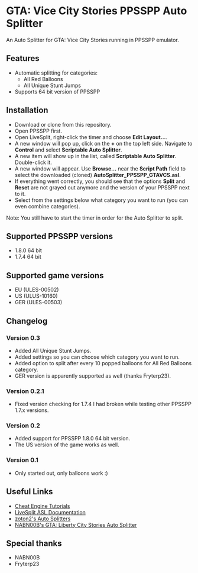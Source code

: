 # GTA: Vice City Stories PPSSPP Auto Splitter

An Auto Splitter for GTA: Vice City Stories running in PPSSPP emulator.

## Features

* Automatic splitting for categories:
	* All Red Balloons
	* All Unique Stunt Jumps
* Supports 64 bit version of PPSSPP

## Installation

* Download or clone from this repository.
* Open PPSSPP first.
* Open LiveSplit, right-click the timer and choose **Edit Layout...**.
* A new window will pop up, click on the **+** on the top left side. Navigate to **Control** and select **Scriptable Auto Splitter**.
* A new item will show up in the list, called **Scriptable Auto Splitter**. Double-click it.
* A new window will appear. Use **Browse...** near the **Script Path** field to select the downloaded (cloned) **AutoSplitter_PPSSPP_GTAVCS.asl**.
* If everything went correctly, you should see that the options **Split** and **Reset** are not grayed out anymore and the version of your PPSSPP next to it.
* Select from the settings below what category you want to run (you can even combine categories).

Note: You still have to start the timer in order for the Auto Splitter to split.

## Supported PPSSPP versions

* 1.8.0 64 bit
* 1.7.4 64 bit

## Supported game versions

* EU (ULES-00502)
* US (ULUS-10160)
* GER (ULES-00503)

## Changelog

### Version 0.3

* Added All Unique Stunt Jumps.
* Added settings so you can choose which category you want to run.
* Added option to split after every 10 popped balloons for All Red Balloons category.
* GER version is apparently supported as well (thanks Fryterp23).

### Version 0.2.1

* Fixed version checking for 1.7.4 I had broken while testing other PPSSPP 1.7.x versions.

### Version 0.2

* Added support for PPSSPP 1.8.0 64 bit version. 
* The US version of the game works as well.

### Version 0.1

* Only started out, only balloons work :)

## Useful Links

* [Cheat Engine Tutorials](https://wiki.cheatengine.org/index.php?title=Tutorials)
* [LiveSplit ASL Documentation](https://github.com/LiveSplit/LiveSplit/blob/master/Documentation/Auto-Splitters.md)
* [zoton2's Auto Splitters](https://github.com/zoton2/LiveSplit.Scripts)
* [NABN00B's GTA: Liberty City Stories Auto Splitter](https://github.com/DavidTamas/LiveSplit.Autosplitters)

## Special thanks

* NABN00B
* Fryterp23